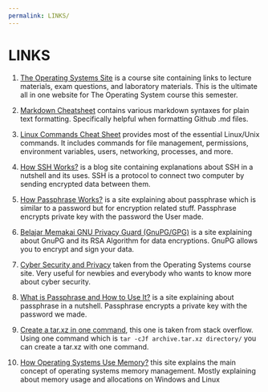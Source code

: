 ```yaml
---
permalink: LINKS/
---
```


# LINKS

1. [The Operating Systems Site](https://os.vlsm.org/) is a course site containing links to lecture materials, exam questions, and laboratory materials. This is the ultimate all in one website for The Operating System course this semester. <br>

2. [Markdown Cheatsheet](https://github.com/adam-p/markdown-here/wiki/Markdown-Cheatsheet) contains various markdown syntaxes for plain text formatting. Specifically helpful when formatting Github .md files. <br>

3. [Linux Commands Cheat Sheet](https://www.geeksforgeeks.org/linux-commands-cheat-sheet/) provides most of the essential Linux/Unix commands. It includes commands for file management, permissions, environment variables, users, networking, processes, and more. <br>

4. [How SSH Works?](https://www.niagahoster.co.id/blog/apa-itu-ssh/) is a blog site containing explanations about SSH in a nutshell and its uses. SSH is a protocol to connect two computer by sending encrypted data between them. <br>

5. [How Passphrase Works?](https://www.ssh.com/academy/ssh/passphrase) is a site explaining about passphrase which is similar to a password but for encryption related stuff. Passphrase encrypts private key with the password the User made. <br>

6. [Belajar Memakai GNU Privacy Guard (GnuPG/GPG)](https://medium.com/kode-dan-kodean/belajar-memakai-gnu-privacy-guard-gnupg-gpg-3944e19dba91) is a site explaining about GnuPG and its RSA Algorithm for data encryptions. GnuPG allows you to encrypt and sign your data. <br>

7. [Cyber Security and Privacy](https://osp4diss.vlsm.org/osp-133.html) taken from the Operating Systems course site. Very useful for newbies and everybody who wants to know more about cyber security. <br>

8. [What is Passphrase and How to Use It?](https://www.ssh.com/academy/ssh/passphrase) is a site explaining about passphrase in a nutshell. Passphrase encrypts a private key with the password we made. <br>

9. [Create a tar.xz in one command](https://stackoverflow.com/questions/18855850/create-a-tar-xz-in-one-command), this one is taken from stack overflow. Using one command which is `tar -cJf archive.tar.xz directory/` you can create a tar.xz with one command. <br>

10. [How Operating Systems Use Memory?](https://public.support.unisys.com/aseries/docs/ClearPath-MCP-20.0/86000387-514/section-000023203.html) this site explains the main concept of operating systems memory management. Mostly explaining about memory usage and allocations on Windows and Linux <br>

